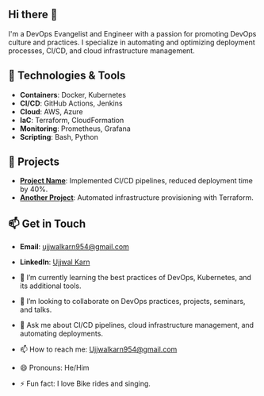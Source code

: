 ## Hi there 👋

I'm a DevOps Evangelist and Engineer with a passion for promoting DevOps culture and practices. I specialize in automating and optimizing deployment processes, CI/CD, and cloud infrastructure management.

## 🔧 Technologies & Tools
- **Containers**: Docker, Kubernetes
- **CI/CD**: GitHub Actions, Jenkins
- **Cloud**: AWS, Azure
- **IaC**: Terraform, CloudFormation
- **Monitoring**: Prometheus, Grafana
- **Scripting**: Bash, Python

## 📂 Projects
- **[Project Name](https://github.com/johndoe/project-name)**: Implemented CI/CD pipelines, reduced deployment time by 40%.
- **[Another Project](https://github.com/johndoe/another-project)**: Automated infrastructure provisioning with Terraform.

## 📫 Get in Touch
- **Email**: ujjwalkarn954@gmail.com
- **LinkedIn**: [Ujjwal Karn](https://www.linkedin.com/in/ujjwal-kumar-karn-216a6719b/)

- 🌱 I’m currently learning the best practices of DevOps, Kubernetes, and its additional tools.
- 👯 I’m looking to collaborate on DevOps practices, projects, seminars, and talks.
- 💬 Ask me about CI/CD pipelines, cloud infrastructure management, and automating deployments.
- 📫 How to reach me: [Ujjwalkarn954@gmail.com](mailto:ujjwalkarn954@gmail.com)
- 😄 Pronouns: He/Him
- ⚡ Fun fact: I love Bike rides and singing.
